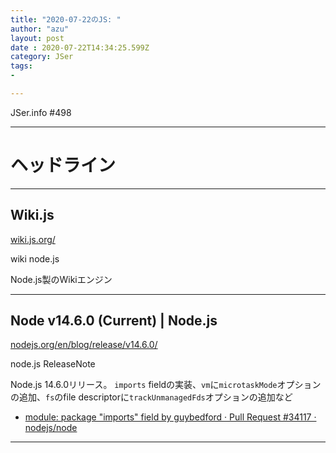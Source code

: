 ```yaml
---
title: "2020-07-22のJS: "
author: "azu"
layout: post
date : 2020-07-22T14:34:25.599Z
category: JSer
tags:
-

---
```


JSer.info #498

----

<h1 class="site-genre">ヘッドライン</h1>

----

## Wiki.js
[wiki.js.org/](https://wiki.js.org/ "Wiki.js")
<p class="jser-tags jser-tag-icon"><span class="jser-tag">wiki</span> <span class="jser-tag">node.js</span></p>

Node.js製のWikiエンジン


----

## Node v14.6.0 (Current) | Node.js
[nodejs.org/en/blog/release/v14.6.0/](https://nodejs.org/en/blog/release/v14.6.0/ "Node v14.6.0 (Current) | Node.js")
<p class="jser-tags jser-tag-icon"><span class="jser-tag">node.js</span> <span class="jser-tag">ReleaseNote</span></p>

Node.js 14.6.0リリース。
`imports` fieldの実装、`vm`に`microtaskMode`オプションの追加、`fs`のfile descriptorに`trackUnmanagedFds`オプションの追加など

- [module: package &quot;imports&quot; field by guybedford · Pull Request #34117 · nodejs/node](https://github.com/nodejs/node/pull/34117 "module: package &amp;quot;imports&amp;quot; field by guybedford · Pull Request #34117 · nodejs/node")

----
